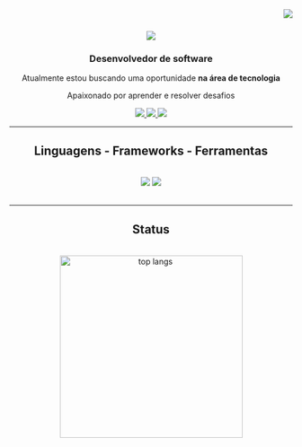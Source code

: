 <img align="right" src="https://visitor-badge.laobi.icu/badge?page_id=jonathasbatista.jonathasbatista" />

<h1 align="center">
    <img src="https://readme-typing-svg.herokuapp.com/?font=Righteous&size=35&center=true&vCenter=true&width=500&height=70&duration=4000&lines=Olá!+👋;+Eu+sou+o+Jonathas+Batista!;" />
</h1>

<h3 align="center">Desenvolvedor de software</h3>

<div align="center">
 
Atualmente estou buscando uma oportunidade **na área de tecnologia**

Apaixonado por aprender e resolver desafios

 </div>
 
<div align="center"> 
  <a href="mailto:jonathasgon99@gmail.com">
    <img src="https://img.shields.io/badge/Gmail-333333?style=for-the-badge&logo=gmail&logoColor=red" />
  </a>
  <a href="https://www.linkedin.com/in/jonathas-batista/" target="_blank">
    <img src="https://img.shields.io/badge/LinkedIn-0077B5?style=for-the-badge&logo=linkedin&logoColor=white" target="_blank" />
  </a>
  <a href="https://github.com/jonathasbatista" target="_blank">
     <img src="https://img.shields.io/badge/Portfolio-FF5722?style=for-the-badge&logo=todoist&logoColor=white" target="_blank" /> <!-- sqlite, safari, google-chrome are other good icon options -->
  </a>
</div>

 <hr/>
 
<h2 align="center">Linguagens - Frameworks - Ferramentas</h2>
<br/>
<div align="center">
    <img src="https://skillicons.dev/icons?i=vscode,html,css,git,github,bootstrap,figma" />
    <img src="https://skillicons.dev/icons?i=java,spring,c#,.net,python,javascript,jquery,php,sql,mysql,postgresql,mongodb" /><br>
</div>
<br/>

<hr/>

<h2 align="center">Status</h2>
<br>
<div align=center>
  <img width=325 align="center" src="https://github-readme-stats.vercel.app/api/top-langs/?username=jonathasbatista&hide=HTML&langs_count=8&layout=compact&theme=react&border_radius=10&size_weight=0.5&count_weight=0.5&exclude_repo=github-readme-stats" alt="top langs" />
</div>

<br/><br/>
